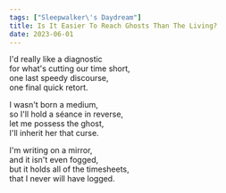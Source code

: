 ```yaml
---
tags: ["Sleepwalker\'s Daydream"]
title: Is It Easier To Reach Ghosts Than The Living? 
date: 2023-06-01
---
```


I'd really like a diagnostic  
for what's cutting our time short,  
one last speedy discourse,  
one final quick retort.

I wasn't born a medium,  
so I'll hold a séance in reverse,  
let me possess the ghost,  
I'll inherit her that curse.

I'm writing on a mirror,  
and it isn't even fogged,  
but it holds all of the timesheets,  
that I never will have logged.
